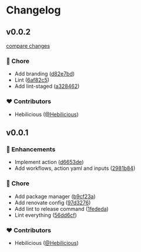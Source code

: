 # Changelog


## v0.0.2

[compare changes](https://github.com/Hebilicious/reproduire/compare/v0.0.1...v0.0.2)

### 🏡 Chore

- Add branding ([d82e7bd](https://github.com/Hebilicious/reproduire/commit/d82e7bd))
- Lint ([6af82c5](https://github.com/Hebilicious/reproduire/commit/6af82c5))
- Add lint-staged ([a328462](https://github.com/Hebilicious/reproduire/commit/a328462))

### ❤️  Contributors

- Hebilicious ([@Hebilicious](http://github.com/Hebilicious))

## v0.0.1


### 🚀 Enhancements

- Implement action ([d6653de](https://github.com/Hebilicious/reproduire/commit/d6653de))
- Add workflows, action yaml and inputs ([2981b84](https://github.com/Hebilicious/reproduire/commit/2981b84))

### 🏡 Chore

- Add package manager ([b9cf23a](https://github.com/Hebilicious/reproduire/commit/b9cf23a))
- Add renovate config ([97d3276](https://github.com/Hebilicious/reproduire/commit/97d3276))
- Add lint to release command ([1fededa](https://github.com/Hebilicious/reproduire/commit/1fededa))
- Lint everything ([56dd6cf](https://github.com/Hebilicious/reproduire/commit/56dd6cf))

### ❤️  Contributors

- Hebilicious ([@Hebilicious](http://github.com/Hebilicious))

